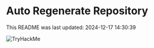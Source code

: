 # Auto Regenerate Repository

This README was last updated: 2024-12-17 14:30:39

 ![TryHackMe](https://tryhackme.com/badge/533634)